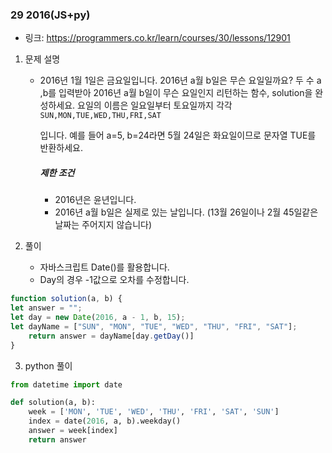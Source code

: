 ### 29 2016(JS+py)

* 링크: https://programmers.co.kr/learn/courses/30/lessons/12901

1. 문제 설명

   * 2016년 1월 1일은 금요일입니다. 2016년 a월 b일은 무슨 요일일까요? 두 수 a ,b를 입력받아 2016년 a월 b일이 무슨 요일인지 리턴하는 함수, solution을 완성하세요. 요일의 이름은 일요일부터 토요일까지 각각 `SUN,MON,TUE,WED,THU,FRI,SAT`

     입니다. 예를 들어 a=5, b=24라면 5월 24일은 화요일이므로 문자열 TUE를 반환하세요.

     ##### 제한 조건

     - 2016년은 윤년입니다.
     - 2016년 a월 b일은 실제로 있는 날입니다. (13월 26일이나 2월 45일같은 날짜는 주어지지 않습니다)

2. 풀이

   * 자바스크립트 Date()를 활용합니다.
   * Day의 경우 -1값으로 오차를 수정합니다.
   
```js
function solution(a, b) {
let answer = "";
let day = new Date(2016, a - 1, b, 15);
let dayName = ["SUN", "MON", "TUE", "WED", "THU", "FRI", "SAT"];
    return answer = dayName[day.getDay()]
}
```

3. python 풀이

```python
from datetime import date

def solution(a, b):
    week = ['MON', 'TUE', 'WED', 'THU', 'FRI', 'SAT', 'SUN']
    index = date(2016, a, b).weekday()
    answer = week[index]
    return answer
```

